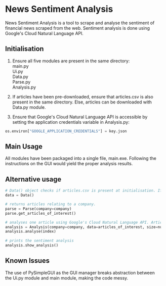 # News Sentiment Analysis

News Sentiment Analysis is a tool to scrape and analyse the sentiment of financial news scraped from the web.
Sentiment analysis is done using Google's Cloud Natural Language API.

## Initialisation
1) Ensure all five modules are present in the same directory:  
    main.py  
    Ui.py  
    Data.py  
    Parse.py  
    Analysis.py  

2) If articles have been pre-downloaded, ensure that articles.csv is also present in the same directory. Else, articles can be downloaded with Data.py module.

3) Ensure that Google's Cloud Natural Language API is accessible by setting the application credentials variable in Analysis.py:
```python
os.environ["GOOGLE_APPLICATION_CREDENTIALS"] = key.json
```
## Main Usage
All modules have been packaged into a single file, main.exe. Following the instructions on the GUI would yield the proper analysis results.


## Alternative usage

```python
# Data() object checks if articles.csv is present at initialisation. If not present, it proceeds to scrape articles from the web.
data = Data()

# returns articles relating to a company.
parse = Parse(company=company)
parse.get_articles_of_interest()

# analyses one article using Google's Cloud Natural Language API. Articles are stored in the Analysis object, indexed by integers [0, number of articles)
analysis = Analysis(company=company, data=articles_of_interest, size=number_of_articles)
analysis.analyse(index)
    
# prints the sentiment analysis
analysis.show_analysis()
```

## Known Issues
The use of PySimpleGUI as the GUI manager breaks abstraction between the Ui.py module and main module, making the code messy.
